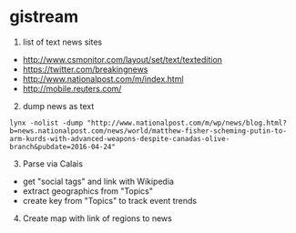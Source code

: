 # gistream

1. list of text news sites
* http://www.csmonitor.com/layout/set/text/textedition
* https://twitter.com/breakingnews
* http://www.nationalpost.com/m/index.html
* http://mobile.reuters.com/


2. dump news as text

```
lynx -nolist -dump "http://www.nationalpost.com/m/wp/news/blog.html?b=news.nationalpost.com/news/world/matthew-fisher-scheming-putin-to-arm-kurds-with-advanced-weapons-despite-canadas-olive-branch&pubdate=2016-04-24"
```

3. Parse via Calais
* get "social tags" and link with Wikipedia
* extract geographics from "Topics"
* create key from "Topics" to track event trends

4. Create map with link of regions to news
